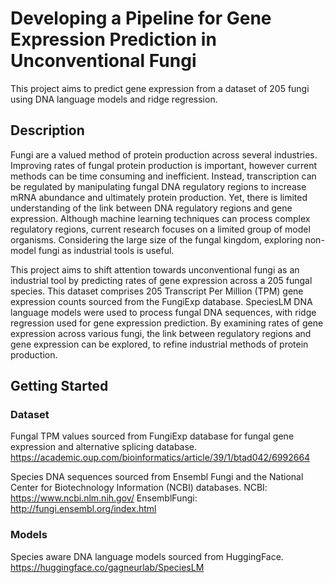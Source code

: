 # Developing a Pipeline for Gene Expression Prediction in Unconventional Fungi 
This project aims to predict gene expression from a dataset of 205 fungi using DNA language models and ridge regression.

## Description
Fungi are a valued method of protein production across several industries. Improving rates of fungal protein production is important, however current methods can be time consuming and inefficient. Instead, transcription can be regulated by manipulating fungal DNA regulatory regions to increase mRNA abundance and ultimately protein production. 
Yet, there is limited understanding of the link between DNA regulatory regions and gene expression. Although machine learning techniques can process complex regulatory regions, current research focuses on a limited group of model organisms. Considering the large size of the fungal kingdom, exploring non-model fungi as industrial tools is useful.

This project aims to shift attention towards unconventional fungi as an industrial tool by predicting rates of gene expression across a 205 fungal species. This dataset comprises 205 Transcript Per Million (TPM) gene expression counts sourced from the FungiExp database. SpeciesLM DNA language models were used to process fungal DNA sequences, 
with ridge regression used for gene expression prediction. By examining rates of gene expression across various fungi, the link between regulatory regions and gene expression can be explored, to refine industrial methods of protein production. 

## Getting Started

### Dataset

Fungal TPM values sourced from FungiExp database for fungal gene expression and alternative splicing database. 
https://academic.oup.com/bioinformatics/article/39/1/btad042/6992664


Species DNA sequences sourced from Ensembl Fungi and the National Center for Biotechnology Information (NCBI) databases.
NCBI: https://www.ncbi.nlm.nih.gov/
EnsemblFungi: http://fungi.ensembl.org/index.html

### Models

Species aware DNA language models sourced from HuggingFace.
https://huggingface.co/gagneurlab/SpeciesLM
